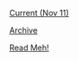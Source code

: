 [Current (Nov 11)](https://r3dbabyvamp.github.io/Paula-s-Website/Sanrio)

[Archive](https://r3dbabyvamp.github.io/Paula-s-Website/Extras/Archive)

[Read Meh!](https://r3dbabyvamp.github.io/Paula-s-Website/Extras/ReadMeh!)
